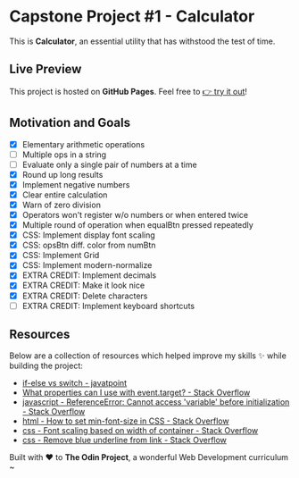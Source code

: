 # Capstone Project #1 - Calculator

This is **Calculator**, an essential utility that has withstood the test of time.

## Live Preview

This project is hosted on **GitHub Pages**. Feel free to [:point_right: try it out](https://raineedust.github.io/capstone-calculator/)!

## Motivation and Goals

- [x] Elementary arithmetic operations
- [ ] Multiple ops in a string
- [ ] Evaluate only a single pair of numbers at a time
- [x] Round up long results
- [x] Implement negative numbers
- [x] Clear entire calculation
- [x] Warn of zero division
- [x] Operators won't register w/o numbers or when entered twice
- [x] Multiple round of operation when equalBtn pressed repeatedly
- [x] CSS: Implement display font scaling
- [x] CSS: opsBtn diff. color from numBtn
- [x] CSS: Implement Grid
- [x] CSS: Implement modern-normalize
- [x] EXTRA CREDIT: Implement decimals
- [x] EXTRA CREDIT: Make it look nice
- [x] EXTRA CREDIT: Delete characters
- [ ] EXTRA CREDIT: Implement keyboard shortcuts

## Resources

Below are a collection of resources which helped improve my skills :sparkles: while building the project:

- [if-else vs switch - javatpoint](https://www.javatpoint.com/if-else-vs-switch)
- [What properties can I use with event.target? - Stack Overflow](https://stackoverflow.com/questions/7723188/what-properties-can-i-use-with-event-target)
- [javascript - ReferenceError: Cannot access 'variable' before initialization - Stack Overflow](https://stackoverflow.com/questions/66976912/referenceerror-cannot-access-variable-before-initialization)
- [html - How to set min-font-size in CSS - Stack Overflow](https://stackoverflow.com/questions/23984629/how-to-set-min-font-size-in-css)
- [css - Font scaling based on width of container - Stack Overflow](https://stackoverflow.com/questions/16056591/font-scaling-based-on-width-of-container)
- [css - Remove blue underline from link - Stack Overflow](https://stackoverflow.com/questions/2789703/remove-blue-underline-from-link)

Built with :heart: to **The Odin Project**, a wonderful Web Development curriculum ~
